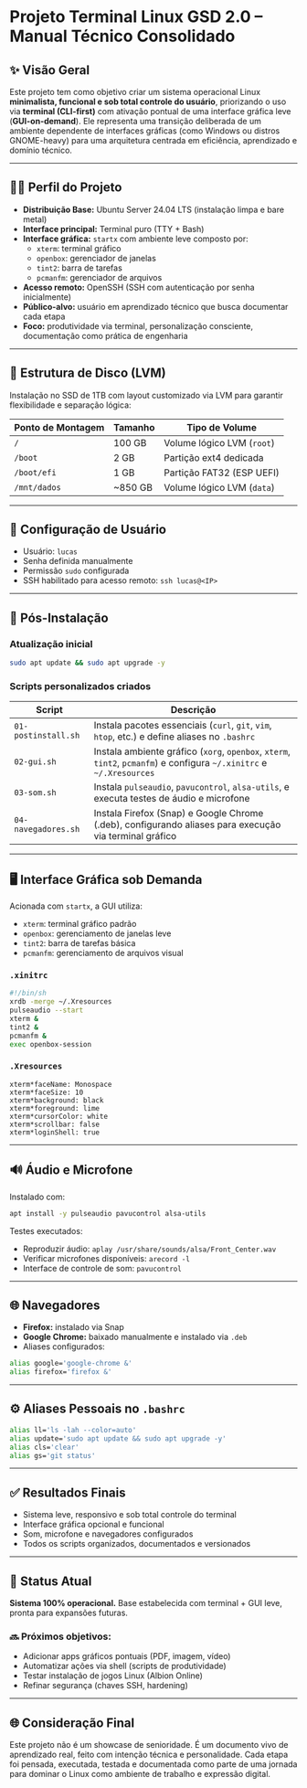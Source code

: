 # Projeto Terminal Linux GSD 2.0 – Manual Técnico Consolidado

## ✨ Visão Geral

Este projeto tem como objetivo criar um sistema operacional Linux **minimalista, funcional e sob total controle do usuário**, priorizando o uso via **terminal (CLI-first)** com ativação pontual de uma interface gráfica leve (**GUI-on-demand**). Ele representa uma transição deliberada de um ambiente dependente de interfaces gráficas (como Windows ou distros GNOME-heavy) para uma arquitetura centrada em eficiência, aprendizado e domínio técnico.

---

## 👨‍💻 Perfil do Projeto

- **Distribuição Base:** Ubuntu Server 24.04 LTS (instalação limpa e bare metal)
- **Interface principal:** Terminal puro (TTY + Bash)
- **Interface gráfica:** `startx` com ambiente leve composto por:
  - `xterm`: terminal gráfico
  - `openbox`: gerenciador de janelas
  - `tint2`: barra de tarefas
  - `pcmanfm`: gerenciador de arquivos
- **Acesso remoto:** OpenSSH (SSH com autenticação por senha inicialmente)
- **Público-alvo:** usuário em aprendizado técnico que busca documentar cada etapa
- **Foco:** produtividade via terminal, personalização consciente, documentação como prática de engenharia

---

## 🧱 Estrutura de Disco (LVM)

Instalação no SSD de 1TB com layout customizado via LVM para garantir flexibilidade e separação lógica:

| Ponto de Montagem | Tamanho | Tipo de Volume          |
|-------------------|---------|--------------------------|
| `/`               | 100 GB  | Volume lógico LVM (`root`) |
| `/boot`           | 2 GB    | Partição ext4 dedicada    |
| `/boot/efi`       | 1 GB    | Partição FAT32 (ESP UEFI) |
| `/mnt/dados`      | ~850 GB | Volume lógico LVM (`data`) |

---

## 👤 Configuração de Usuário

- Usuário: `lucas`
- Senha definida manualmente
- Permissão `sudo` configurada
- SSH habilitado para acesso remoto: `ssh lucas@<IP>`

---

## 🔧 Pós-Instalação

### Atualização inicial
```bash
sudo apt update && sudo apt upgrade -y
```

### Scripts personalizados criados

| Script                | Descrição |
|----------------------|-----------|
| `01-postinstall.sh`  | Instala pacotes essenciais (`curl`, `git`, `vim`, `htop`, etc.) e define aliases no `.bashrc` |
| `02-gui.sh`          | Instala ambiente gráfico (`xorg`, `openbox`, `xterm`, `tint2`, `pcmanfm`) e configura `~/.xinitrc` e `~/.Xresources` |
| `03-som.sh`          | Instala `pulseaudio`, `pavucontrol`, `alsa-utils`, e executa testes de áudio e microfone |
| `04-navegadores.sh`  | Instala Firefox (Snap) e Google Chrome (.deb), configurando aliases para execução via terminal gráfico |

---

## 🖥️ Interface Gráfica sob Demanda

Acionada com `startx`, a GUI utiliza:

- `xterm`: terminal gráfico padrão
- `openbox`: gerenciamento de janelas leve
- `tint2`: barra de tarefas básica
- `pcmanfm`: gerenciamento de arquivos visual

### `.xinitrc`
```bash
#!/bin/sh
xrdb -merge ~/.Xresources
pulseaudio --start
xterm &
tint2 &
pcmanfm &
exec openbox-session
```

### `.Xresources`
```text
xterm*faceName: Monospace
xterm*faceSize: 10
xterm*background: black
xterm*foreground: lime
xterm*cursorColor: white
xterm*scrollbar: false
xterm*loginShell: true
```

---

## 🔊 Áudio e Microfone

Instalado com:
```bash
apt install -y pulseaudio pavucontrol alsa-utils
```

Testes executados:
- Reproduzir áudio: `aplay /usr/share/sounds/alsa/Front_Center.wav`
- Verificar microfones disponíveis: `arecord -l`
- Interface de controle de som: `pavucontrol`

---

## 🌐 Navegadores

- **Firefox:** instalado via Snap
- **Google Chrome:** baixado manualmente e instalado via `.deb`
- Aliases configurados:
```bash
alias google='google-chrome &'
alias firefox='firefox &'
```

---

## ⚙️ Aliases Pessoais no `.bashrc`
```bash
alias ll='ls -lah --color=auto'
alias update='sudo apt update && sudo apt upgrade -y'
alias cls='clear'
alias gs='git status'
```

---

## ✅ Resultados Finais

- Sistema leve, responsivo e sob total controle do terminal
- Interface gráfica opcional e funcional
- Som, microfone e navegadores configurados
- Todos os scripts organizados, documentados e versionados

---

## 🚀 Status Atual

**Sistema 100% operacional.** Base estabelecida com terminal + GUI leve, pronta para expansões futuras.

### 🔜 Próximos objetivos:
- Adicionar apps gráficos pontuais (PDF, imagem, vídeo)
- Automatizar ações via shell (scripts de produtividade)
- Testar instalação de jogos Linux (Albion Online)
- Refinar segurança (chaves SSH, hardening)

---

## 🌐 Consideração Final

Este projeto não é um showcase de senioridade. É um documento vivo de aprendizado real, feito com intenção técnica e personalidade. Cada etapa foi pensada, executada, testada e documentada como parte de uma jornada para dominar o Linux como ambiente de trabalho e expressão digital.
